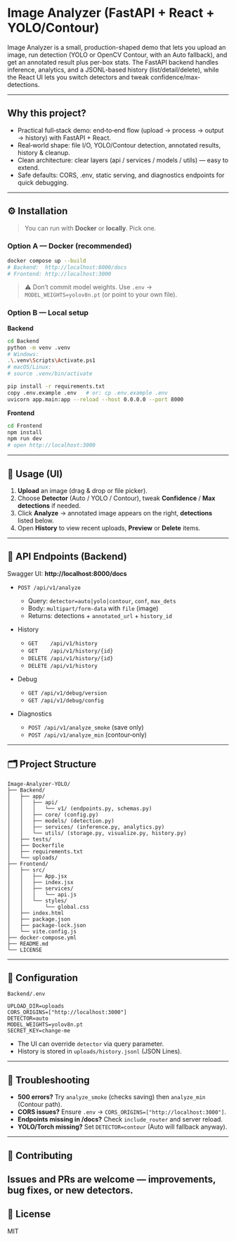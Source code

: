 # Image Analyzer (FastAPI + React + YOLO/Contour)

Image Analyzer is a small, production-shaped demo that lets you upload an image, run detection (YOLO or OpenCV Contour, with an Auto fallback), and get an annotated result plus per-box stats. The FastAPI backend handles inference, analytics, and a JSONL-based history (list/detail/delete), while the React UI lets you switch detectors and tweak confidence/max-detections.

---

## Why this project?

- Practical full‑stack demo: end‑to‑end flow (upload → process → output → history) with FastAPI + React.
- Real‑world shape: file I/O, YOLO/Contour detection, annotated results, history & cleanup.
- Clean architecture: clear layers (api / services / models / utils) — easy to extend.
- Safe defaults: CORS, .env, static serving, and diagnostics endpoints for quick debugging.
---

## ⚙️ Installation

> You can run with **Docker** or **locally**. Pick one.

### Option A — Docker (recommended)

```bash
docker compose up --build
# Backend:  http://localhost:8000/docs
# Frontend: http://localhost:3000
```

> ⚠️ Don’t commit model weights. Use `.env` → `MODEL_WEIGHTS=yolov8n.pt` (or point to your own file).

### Option B — Local setup

**Backend**
```bash
cd Backend
python -m venv .venv
# Windows:
.\.venv\Scripts\Activate.ps1
# macOS/Linux:
# source .venv/bin/activate

pip install -r requirements.txt
copy .env.example .env   # or: cp .env.example .env
uvicorn app.main:app --reload --host 0.0.0.0 --port 8000
```

**Frontend**
```bash
cd Frontend
npm install
npm run dev
# open http://localhost:3000
```

---

## 🚀 Usage (UI)

1. **Upload** an image (drag & drop or file picker).  
2. Choose **Detector** (Auto / YOLO / Contour), tweak **Confidence** / **Max detections** if needed.  
3. Click **Analyze** → annotated image appears on the right, **detections** listed below.  
4. Open **History** to view recent uploads, **Preview** or **Delete** items.

---

## 🔌 API Endpoints (Backend)

Swagger UI: **http://localhost:8000/docs**

- `POST /api/v1/analyze`
  - Query: `detector=auto|yolo|contour`, `conf`, `max_dets`
  - Body: `multipart/form-data` with `file` (image)
  - Returns: detections + `annotated_url` + `history_id`

- History
  - `GET    /api/v1/history`
  - `GET    /api/v1/history/{id}`
  - `DELETE /api/v1/history/{id}`
  - `DELETE /api/v1/history`

- Debug
  - `GET /api/v1/debug/version`
  - `GET /api/v1/debug/config`

- Diagnostics
  - `POST /api/v1/analyze_smoke`  (save only)
  - `POST /api/v1/analyze_min`    (contour‑only)

---

## 🗂️ Project Structure

```plaintext
Image-Analyzer-YOLO/
├── Backend/
│   ├── app/
│   │   ├── api/
│   │   │   └── v1/ (endpoints.py, schemas.py)
│   │   ├── core/ (config.py)
│   │   ├── models/ (detection.py)
│   │   ├── services/ (inference.py, analytics.py)
│   │   └── utils/ (storage.py, visualize.py, history.py)
│   ├── tests/
│   ├── Dockerfile
│   ├── requirements.txt
│   └── uploads/               
├── Frontend/
│   ├── src/
│   │   ├── App.jsx
│   │   ├── index.jsx
│   │   ├── services/
│   │   │   └── api.js
│   │   └── styles/
│   │       └── global.css
│   ├── index.html
│   ├── package.json
│   ├── package-lock.json
│   └── vite.config.js                 
├── docker-compose.yml        
├── README.md
└── LICENSE
```

---

## 🔧 Configuration

`Backend/.env`

```env
UPLOAD_DIR=uploads
CORS_ORIGINS=["http://localhost:3000"]
DETECTOR=auto             
MODEL_WEIGHTS=yolov8n.pt
SECRET_KEY=change-me
```

- The UI can override `detector` via query parameter.
- History is stored in `uploads/history.jsonl` (JSON Lines).

---

## 🧰 Troubleshooting

- **500 errors?** Try `analyze_smoke` (checks saving) then `analyze_min` (Contour path).
- **CORS issues?** Ensure `.env` → `CORS_ORIGINS=["http://localhost:3000"]`.
- **Endpoints missing in /docs?** Check `include_router` and server reload.
- **YOLO/Torch missing?** Set `DETECTOR=contour` (Auto will fallback anyway).

---

## 🤝 Contributing

Issues and PRs are welcome — improvements, bug fixes, or new detectors.  
---

## 📜 License

MIT
